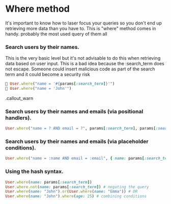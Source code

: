 # Where method
It's important to know how to laser focus your queries so you don't end up retrieving more data than you have to.
This is "where" method comes in handy. probably the most used query of them all

### Search users by their names.

This is the very basic level but it's not advisable to do this when retrieving data based on user input.
This is a bad idea because the :search_term does not escape. Someone could insert malicious code as part of the search term and it could become a security risk

```ruby
🚧 User.where("name = '#{params[:search_term]}'")
🚧 User.where("name = 'John'")
```
.callout_warn
### Search users by their names and emails (via positional handlers).
```ruby
User.where("name = ? AND email = ?", params[:search_term], params[:search_email])
```

### Search users by their names and emails (via placeholder conditions).
```ruby
User.where("name = :name AND email = :email", { name: params[:search_term], email: params[:search_email] })
```

### Using the hash syntax.
```ruby
User.where(name: params[:search_term])
User.where.not(name: params[:search_term]) # negating the query
User.where(name: "John").or(User.where(name: "Emma")) # OR
User.where(name: "John").where(age: 25) # combining conditions
```
